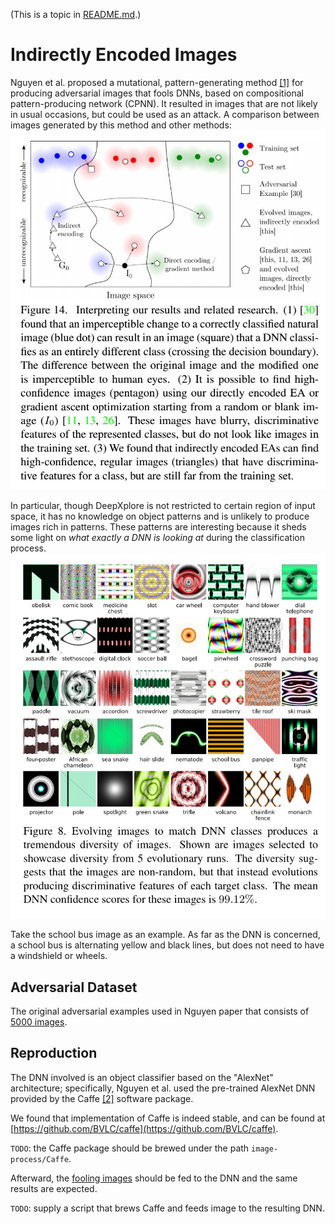 (This is a topic in [README.md](../README.md).)

# Indirectly Encoded Images

Nguyen et al. proposed a mutational, pattern-generating method [[1]](dnn-fooling-1412.1897.pdf) for producing adversarial images that fools DNNs, based on compositional pattern-producing network (CPNN). It resulted in images that are not likely in usual occasions, but could be used as an attack. A comparison between images generated by this method and other methods: ![CPNN-comparison](dnn-fooling-fig-14.jpeg)

In particular, though DeepXplore is not restricted to certain region of input space, it has no knowledge on object patterns and is unlikely to produce images rich in patterns. These patterns are interesting because it sheds some light on *what exactly a DNN is looking at* during the classification process. ![CPNN-fool-example](dnn-fooling-fig-8.jpeg)

Take the school bus image as an example. As far as the DNN is concerned, a school bus is alternating yellow and black lines, but does not need to have a windshield or wheels.

## Adversarial Dataset

The original adversarial examples used in Nguyen paper that consists of [5000 images](fooling_images_5000_cppn.tar.gz).

## Reproduction

The DNN involved is an object classifier based on the "AlexNet" architecture; specifically, Nguyen et al. used the pre-trained AlexNet DNN provided by the Caffe [[2]](https://arxiv.org/abs/1408.5093) software package. 

We found that implementation of Caffe is indeed stable, and can be found at [https://github.com/BVLC/caffe](https://github.com/BVLC/caffe).

`TODO`: the Caffe package should be brewed under the path `image-process/Caffe`.

Afterward, the [fooling images](fooling_images_5000_cppn.tar.gz) should be fed to the DNN and the same results are expected. 

`TODO`: supply a script that brews Caffe and feeds image to the resulting DNN. 